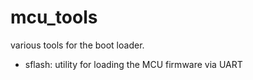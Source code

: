 # mcu_tools
various tools for the boot loader.

* sflash: utility for loading the MCU firmware via UART
